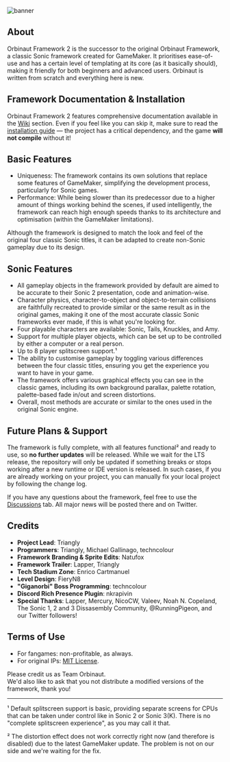 ![banner](https://github.com/TrianglyRU/OrbinautFramework2/assets/45323263/9e802204-355f-4a26-a3d2-28f7aa8eff54)

## About
 
Orbinaut Framework 2 is the successor to the original Orbinaut Framework, a classic Sonic framework created for GameMaker. It prioritises ease-of-use and has a certain level of templating at its core (as it basically should), making it friendly for both beginners and advanced users.
Orbinaut is written from scratch and everything here is new.

## Framework Documentation & Installation

Orbinaut Framework 2 features comprehensive documentation available in the [Wiki](https://github.com/TrianglyRU/OrbinautFramework/wiki) section. Even if you feel like you can skip it, make sure to read the [installation guide](https://github.com/TrianglyRU/OrbinautFramework/wiki#installation) — the project has a critical dependency, and the game **will not compile** without it!

## Basic Features

- Uniqueness: The framework contains its own solutions that replace some features of GameMaker, simplifying the development process, particularly for Sonic games.
- Performance: While being slower than its predecessor due to a higher amount of things working behind the scenes, if used intelligently, the framework can reach high enough speeds thanks to its architecture and optimisation (within the GameMaker limitations).

Although the framework is designed to match the look and feel of the original four classic Sonic titles, it can be adapted to create non-Sonic gameplay due to its design.

## Sonic Features

- All gameplay objects in the framework provided by default are aimed to be accurate to their Sonic 2 presentation, code and animation-wise.
- Character physics, character-to-object and object-to-terrain collisions are faithfully recreated to provide similar or the same result as in the original games, making it one of the most accurate classic Sonic frameworks ever made, if this is what you're looking for.
- Four playable characters are available: Sonic, Tails, Knuckles, and Amy.
- Support for multiple player objects, which can be set up to be controlled by either a computer or a real person.
- Up to 8 player splitscreen support.¹
- The ability to customise gameplay by toggling various differences between the four classic titles, ensuring you get the experience you want to have in your game.
- The framework offers various graphical effects you can see in the classic games, including its own background parallax, palette rotation, palette-based fade in/out and screen distortions.
- Overall, most methods are accurate or similar to the ones used in the original Sonic engine.

## Future Plans & Support

The framework is fully complete, with all features functional² and ready to use, so **no further updates** will be released. While we wait for the LTS release, the repository will only be updated if something breaks or stops working after a new runtime or IDE version is released. In such cases, if you are already working on your project, you can manually fix your local project by following the change log.

If you have any questions about the framework, feel free to use the [Discussions](https://github.com/TrianglyRU/OrbinautFramework/discussions) tab. All major news will be posted there and on Twitter.

## Credits

- **Project Lead**: Triangly
- **Programmers**: Triangly, Michael Gallinago, techncolour
- **Framework Branding & Sprite Edits**: Natufox
- **Framework Trailer**: Lapper, Triangly
- **Tech Stadium Zone**: Enrico Cartmanuel
- **Level Design**: FieryN8
- **"Giganorbi" Boss Programming**: techncolour
- **Discord Rich Presence Plugin**: nkrapivin
- **Special Thanks**: Lapper, Mercury, NicoCW, Valeev, Noah N. Copeland, The Sonic 1, 2 and 3 Dissasembly Community, @RunningPigeon, and our Twitter followers!

## Terms of Use

- For fangames: non-profitable, as always.
- For original IPs: [MIT License](https://github.com/TrianglyRU/OrbinautFramework/blob/master/LICENSE.md).

Please credit us as Team Orbinaut.    
We'd also like to ask that you not distribute a modified versions of the framework, thank you!    

---

¹ Default splitscreen support is basic, providing separate screens for CPUs that can be taken under control like in Sonic 2 or Sonic 3(K). There is no "complete splitscreen experience", as you may call it that.    

² The distortion effect does not work correctly right now (and therefore is disabled) due to the latest GameMaker update. The problem is not on our side and we're waiting for the fix.​
